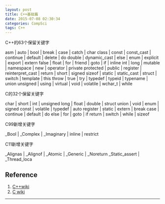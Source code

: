 ```yaml
---
layout: post
title: C++基础篇
date: 2015-07-08 02:30:34
categories: CompSci
tags: C++
---
```


C++的63个保留关键字


asm | auto | bool | break | case | catch | char 
class | const | const\_cast | continue | default | delete | do 
double | dynamic\_cast | else | enum | explicit | export | extern 
false | float | for | friend | goto | if | inline 
int | long | mutable | namespace | new | operator | private 
protected | public | register | reinterpret\_cast | return | short | signed
sizeof | static | static\_cast | struct | switch | template | this
throw | true | try | typedef | typeid | typename | union 
unsigned | using | virtual | void | volatile | wchar\_t | while


C的32个保留关键字

char | short | int | unsigned
long | float | double | struct
union | void | enum | signed
const | volatile | typedef | auto
register | static | extern | break
case | continue | default | do
else | for | goto | if
return | switch | while | sizeof

C99新增关键字

_Bool | _Complex | _Imaginary | inline | restrict

C11新增关键字

_Alignas | _Alignof | _Atomic | _Generic | _Noreturn
\_Static\_assert | \_Thread\_loca


## Reference

1. [C++wiki](https://zh.wikipedia.org/zh-cn/C++)
2. [C wiki](https://zh.wikipedia.org/wiki/C%E8%AF%AD%E8%A8%80)

---
